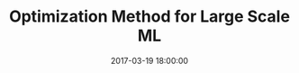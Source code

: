 ---
layout: post
title: "Optimization Method for Large Scale ML"
tags: [深度学习]
excerpt: "论文阅读。这篇文章主要讨论了大规模机器学习中的优化方法。"
date: 2017-03-19 18:00:00
mathjax: true
--- 